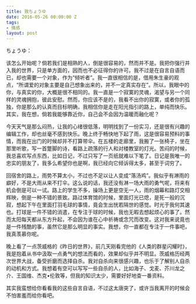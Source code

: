 ```yaml
---
title: 致ちょうゆ
date: 2016-05-26 00:00:00 Z
tags:
- 情感
layout: post
---
```


ちょうゆ：
  
该怎么开始呢？倘若我们是相熟的人，倒是很容易的，然而并不是。我把你强行并入我的世界，只是单方面的，因而也不必征得你的许可。我不过是在自言自语而已，却也需要一个对象，作为“倾听者”。我一直很相信的是，借用朱生豪的观点，“所谓爱的对象主要是自己想象出来的，并不一定真实存在”。所以，我眼中的你，与真实的你，大概是很不相同的。我一直是一个寂寞的灵魂，渴望与另一个同样的灵魂拥抱，彼此安慰。然而，你应该不是的，我看不出你的寂寞，或者你的孤独，你是那么的认真而目标明确，我相信你是走在阳光指引的路上，单纯而快乐。其实，我在想，倘若我能够靠近你，自己会不会因为温暖而融化呢？

今天天气是那么闷热，让我的心绪很低落，明明找到了一份实习，还是很有兴趣的编辑工作，却也丝毫不感到快乐。晚上终于畅快地下起了雨，这是很容易预料的事情，而我在出门的时候却并不打算带伞。在五楼的走廊里，我搬了一张椅子，坐在那里听歌，写一首蹩脚的诗，看路上疏落的行人和对楼教室的灯光。苦闷的时候，我总喜欢写点东西，比如日记，不过只写了一页纸就难以下笔了。日记是我唯一的忠实的朋友了，我多么希望你也是啊，我已经向它倾诉得太多，甚至于词穷了。

回宿舍的路上，雨势不算太小，不过也不足以让人变成“落汤鸡”。我似乎有淋雨的癖好，不是大雨从来不打伞。这么说的话，我还没有淋一场大雨的勇气呢，将来有机会倒是可以一试。路上的学生不多，操场上更是空无一人，雨的烟幕和路灯交相辉映，倒是一种不错的景致。路过体育馆的时候，里面灯光已熄，是死一般的沉寂，想起下午在里面打羽毛球的事情，竟会生出恍若隔世的感觉。时光于我何其速也。打球是一件不错的消遣，在专注于球的时候，我也无暇去想起烦心的事了。然而太阳每天都从东方升起，不会因为谁在心中祈祷或念咒而改变。这对我来说竟也是一件残酷的事，虽然它是那么明显的事实。我想，你一直都在专注于一件事吧，我真羡慕你呢。

晚上看了一点茨威格的《昨日的世界》，前几天刚看完他的《人类的群星闪耀时》，我是抱着从书中汲取一点勇气的想法而看的，效果却似乎并不明显。茨威格历经两次世界大战，备受折磨而选择自杀。我对自杀向来很感兴趣，也乐于了解别人自杀的动机和方式。我想着有空可以写写一些自杀的人，比如海子、戈麦、芥川龙之介、王国维、杰克•伦敦等，但我的知识太少，需要好好地查一番资料。

其实我蛮想给你看看我的这些自言自语，不过这太唐突了，或许当我离开的时候会不怕害羞而给你看吧。